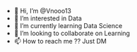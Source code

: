 - 👋 Hi, I’m @Vnooo13
- 👀 I’m interested in Data
- 🌱 I’m currently learning Data Science
- 💞️ I’m looking to collaborate on Learning
- 📫 How to reach me ?? Just DM

<!---
Vnooo13/Vnooo13 is a ✨ special ✨ repository because its `README.md` (this file) appears on your GitHub profile.
You can click the Preview link to take a look at your changes.
--->

